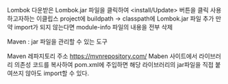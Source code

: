 Lombok
다운받은 Lombok.jar 파일을 클릭하여 <install/Update> 버튼을 클릭
사용하고자하는 이클립스 project에 buildpath -> classpath에 Lombok.jar 파일 추가
만약 import가 되지 않는다면 module-info 파일의 내용을 전부 삭제

Maven : jar 파일을 관리할 수 있는 도구

Maven 레파지토리 주소
https://mvnrepository.com/
Maben 사이트에서 라이브러리 의존성 코드를 복사하여
pom.xml에 주입하면 해당 라이브러리의 jar파일을 직접 붙여쓰지 않아도 import할 수 있다.
